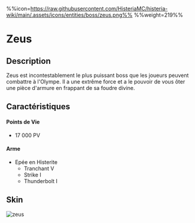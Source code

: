 %%icon=https://raw.githubusercontent.com/HisteriaMC/histeria-wiki/main/.assets/icons/entities/boss/zeus.png%%
%%weight=219%%
# Zeus

## Description 
Zeus est incontestablement le plus puissant boss que les joueurs peuvent combattre à l'Olympe. Il a une extrême force et a le pouvoir de vous ôter une pièce d'armure en frappant de sa foudre divine.

## Caractéristiques

#### __Points de Vie__
+ 17 000 PV

#### __Arme__
+ Epée en Histerite 
  - Tranchant V
  - Strike I
  - Thunderbolt I
 
  
## Skin
![zeus](https://raw.githubusercontent.com/HisteriaMC/histeria-wiki/main/.assets/entities/boss/zeus.png)
